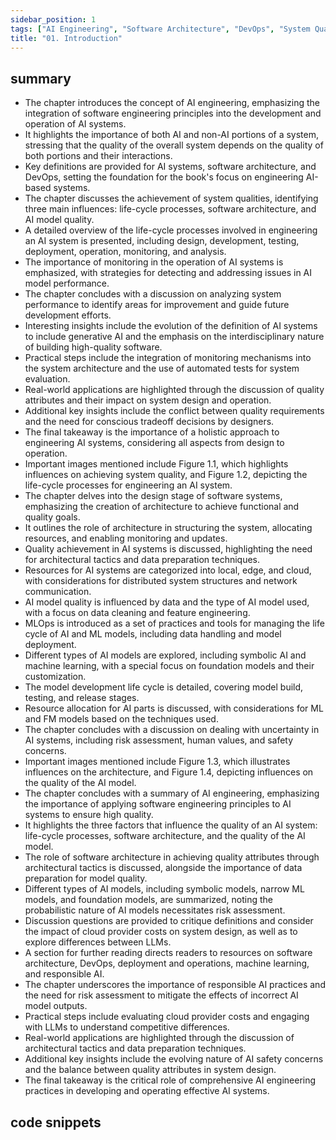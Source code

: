 ```yaml
---
sidebar_position: 1
tags: ["AI Engineering", "Software Architecture", "DevOps", "System Qualities", "Life-Cycle Processes", "AI Model Quality", "MLOps", "Symbolic AI", "Foundation Models", "AI Systems", "Risk Assessment"]
title: "01. Introduction"
---
```


## summary

- The chapter introduces the concept of AI engineering, emphasizing the integration of software engineering principles into the development and operation of AI systems.
- It highlights the importance of both AI and non-AI portions of a system, stressing that the quality of the overall system depends on the quality of both portions and their interactions.
- Key definitions are provided for AI systems, software architecture, and DevOps, setting the foundation for the book's focus on engineering AI-based systems.
- The chapter discusses the achievement of system qualities, identifying three main influences: life-cycle processes, software architecture, and AI model quality.
- A detailed overview of the life-cycle processes involved in engineering an AI system is presented, including design, development, testing, deployment, operation, monitoring, and analysis.
- The importance of monitoring in the operation of AI systems is emphasized, with strategies for detecting and addressing issues in AI model performance.
- The chapter concludes with a discussion on analyzing system performance to identify areas for improvement and guide future development efforts.
- Interesting insights include the evolution of the definition of AI systems to include generative AI and the emphasis on the interdisciplinary nature of building high-quality software.
- Practical steps include the integration of monitoring mechanisms into the system architecture and the use of automated tests for system evaluation.
- Real-world applications are highlighted through the discussion of quality attributes and their impact on system design and operation.
- Additional key insights include the conflict between quality requirements and the need for conscious tradeoff decisions by designers.
- The final takeaway is the importance of a holistic approach to engineering AI systems, considering all aspects from design to operation.
- Important images mentioned include Figure 1.1, which highlights influences on achieving system quality, and Figure 1.2, depicting the life-cycle processes for engineering an AI system.
- The chapter delves into the design stage of software systems, emphasizing the creation of architecture to achieve functional and quality goals.
- It outlines the role of architecture in structuring the system, allocating resources, and enabling monitoring and updates.
- Quality achievement in AI systems is discussed, highlighting the need for architectural tactics and data preparation techniques.
- Resources for AI systems are categorized into local, edge, and cloud, with considerations for distributed system structures and network communication.
- AI model quality is influenced by data and the type of AI model used, with a focus on data cleaning and feature engineering.
- MLOps is introduced as a set of practices and tools for managing the life cycle of AI and ML models, including data handling and model deployment.
- Different types of AI models are explored, including symbolic AI and machine learning, with a special focus on foundation models and their customization.
- The model development life cycle is detailed, covering model build, testing, and release stages.
- Resource allocation for AI parts is discussed, with considerations for ML and FM models based on the techniques used.
- The chapter concludes with a discussion on dealing with uncertainty in AI systems, including risk assessment, human values, and safety concerns.
- Important images mentioned include Figure 1.3, which illustrates influences on the architecture, and Figure 1.4, depicting influences on the quality of the AI model.
- The chapter concludes with a summary of AI engineering, emphasizing the importance of applying software engineering principles to AI systems to ensure high quality.
- It highlights the three factors that influence the quality of an AI system: life-cycle processes, software architecture, and the quality of the AI model.
- The role of software architecture in achieving quality attributes through architectural tactics is discussed, alongside the importance of data preparation for model quality.
- Different types of AI models, including symbolic models, narrow ML models, and foundation models, are summarized, noting the probabilistic nature of AI models necessitates risk assessment.
- Discussion questions are provided to critique definitions and consider the impact of cloud provider costs on system design, as well as to explore differences between LLMs.
- A section for further reading directs readers to resources on software architecture, DevOps, deployment and operations, machine learning, and responsible AI.
- The chapter underscores the importance of responsible AI practices and the need for risk assessment to mitigate the effects of incorrect AI model outputs.
- Practical steps include evaluating cloud provider costs and engaging with LLMs to understand competitive differences.
- Real-world applications are highlighted through the discussion of architectural tactics and data preparation techniques.
- Additional key insights include the evolving nature of AI safety concerns and the balance between quality attributes in system design.
- The final takeaway is the critical role of comprehensive AI engineering practices in developing and operating effective AI systems.

## code snippets
```

```
